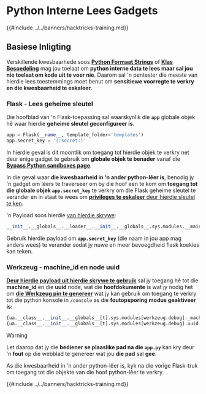 # Python Interne Lees Gadgets

{{#include ../../banners/hacktricks-training.md}}

## Basiese Inligting

Verskillende kwesbaarhede soos [**Python Formaat Strings**](bypass-python-sandboxes/index.html#python-format-string) of [**Klas Besoedeling**](class-pollution-pythons-prototype-pollution.md) mag jou toelaat om **python interne data te lees maar sal jou nie toelaat om kode uit te voer nie**. Daarom sal 'n pentester die meeste van hierdie lees toestemmings moet benut om **sensitiewe voorregte te verkry en die kwesbaarheid te eskaleer**.

### Flask - Lees geheime sleutel

Die hoofblad van 'n Flask-toepassing sal waarskynlik die **`app`** globale objek hê waar hierdie **geheime sleutel geconfigureer is**.
```python
app = Flask(__name__, template_folder='templates')
app.secret_key = '(:secret:)'
```
In hierdie geval is dit moontlik om toegang tot hierdie objek te verkry net deur enige gadget te gebruik om **globale objek te benader** vanaf die [**Bypass Python sandboxes page**](bypass-python-sandboxes/index.html).

In die geval waar **die kwesbaarheid in 'n ander python-lêer is**, benodig jy 'n gadget om lêers te traverseer om by die hoof een te kom om **toegang tot die globale objek `app.secret_key`** te verkry om die Flask geheime sleutel te verander en in staat te wees om [**privileges te eskaleer** deur hierdie sleutel te ken](../../network-services-pentesting/pentesting-web/flask.md#flask-unsign).

'n Payload soos hierdie [van hierdie skrywe](https://ctftime.org/writeup/36082):
```python
__init__.__globals__.__loader__.__init__.__globals__.sys.modules.__main__.app.secret_key
```
Gebruik hierdie payload om **`app.secret_key`** (die naam in jou app mag anders wees) te verander sodat jy nuwe en meer bevoegdheid flask koekies kan teken.

### Werkzeug - machine_id en node uuid

[**Deur hierdie payload uit hierdie skrywe te gebruik**](https://vozec.fr/writeups/tweedle-dum-dee/) sal jy toegang hê tot die **machine_id** en die **uuid** node, wat die **hoofdokumente** is wat jy nodig het om [**die Werkzeug pin te genereer**](../../network-services-pentesting/pentesting-web/werkzeug.md) wat jy kan gebruik om toegang te verkry tot die python konsole in `/console` as die **foutopsporing modus geaktiveer is:**
```python
{ua.__class__.__init__.__globals__[t].sys.modules[werkzeug.debug]._machine_id}
{ua.__class__.__init__.__globals__[t].sys.modules[werkzeug.debug].uuid._node}
```
> [!WARNING]
> Let daarop dat jy die **bediener se plaaslike pad na die `app.py`** kan kry deur 'n **fout** op die webblad te genereer wat jou **die pad** sal **gee**.

As die kwesbaarheid in 'n ander python-lêer is, kyk na die vorige Flask-truk om toegang tot die objekte van die hoof python-lêer te verkry.

{{#include ../../banners/hacktricks-training.md}}
